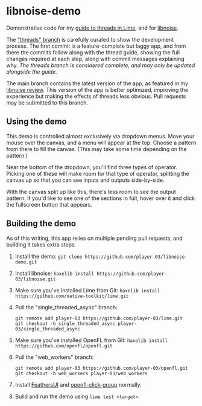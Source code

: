 # libnoise-demo
Demonstrative code for my [guide to threads in Lime](https://player03.com/openfl/threads-guide/), and for [libnoise](https://github.com/memilian/libnoise/).

The ["threads" branch](https://github.com/player-03/libnoise-demo/commits/threads) is carefully curated to show the development process. The first commit is a feature-complete but laggy app, and from there the commits follow along with the thread guide, showing the full changes required at each step, along with commit messages explaining why. *The threads branch is considered complete, and may only be updated alongside the guide.*

The main branch contains the latest version of the app, as featured in my [libnoise review](https://player03.com/haxelib/haxelib-review-libnoise/). This version of the app is better optimized, improving the experience but making the effects of threads less obvious. Pull requests may be submitted to this branch.

## Using the demo
This demo is controlled almost exclusively via dropdown menus. Move your mouse over the canvas, and a menu will appear at the top. Choose a pattern from there to fill the canvas. (This may take some time depending on the pattern.)

Near the bottom of the dropdown, you'll find three types of operator. Picking one of these will make room for that type of operator, splitting the canvas up so that you can see inputs and outputs side-by-side.

With the canvas split up like this, there's less room to see the output pattern. If you'd like to see one of the sections in full, hover over it and click the fullscreen button that appears.

## Building the demo
As of this writing, this app relies on multiple pending pull requests, and building it takes extra steps.

1. Install the demo: `git clone https://github.com/player-03/libnoise-demo.git`
2. Install libnoise: `haxelib install https://github.com/player-03/libnoise.git`
3. Make sure you've installed Lime from Git: `haxelib install https://github.com/native-toolkit/lime.git`
4. Pull the "single_threaded_async" branch:

   ```text
   git remote add player-03 https://github.com/player-03/lime.git
   git checkout -b single_threaded_async player-03/single_threaded_async
   ```

5. Make sure you've installed OpenFL from Git: `haxelib install https://github.com/openfl/openfl.git`
6. Pull the "web_workers" branch:

   ```text
   git remote add player-03 https://github.com/player-03/openfl.git
   git checkout -b web_workers player-03/web_workers
   ```

7. Install [FeathersUI](https://lib.haxe.org/p/feathersui) and [openfl-click-group](https://lib.haxe.org/p/openfl-click-group) normally.
8. Build and run the demo using `lime test <target>`.
